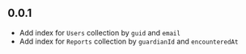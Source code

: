 ## 0.0.1
- Add index for `Users` collection by `guid` and `email`
- Add index for `Reports` collection by `guardianId` and `encounteredAt`
